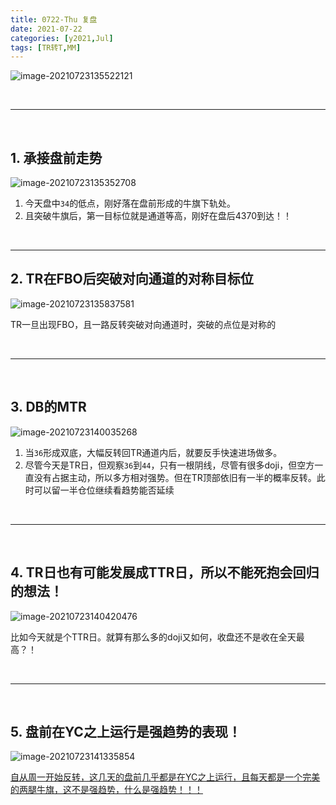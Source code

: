 ```yaml
---
title: 0722-Thu 复盘
date: 2021-07-22
categories: [y2021,Jul]
tags: [TR转T,MM]
---
```


![image-20210723135522121](https://cdn.jsdelivr.net/gh/shawnyeung/shawnyeung.github.io@master/assets/img/uPic/image-20210723135522121%20.png)

<br/>

---

<br/>

## 1. 承接盘前走势

![image-20210723135352708](https://cdn.jsdelivr.net/gh/shawnyeung/shawnyeung.github.io@master/assets/img/uPic/image-20210723135352708%20.png)

1. 今天盘中`34`的低点，刚好落在盘前形成的牛旗下轨处。
2. 且突破牛旗后，第一目标位就是通道等高，刚好在盘后4370到达！！

<br/>

---

## 2. TR在FBO后突破对向通道的对称目标位

![image-20210723135837581](https://cdn.jsdelivr.net/gh/shawnyeung/shawnyeung.github.io@master/assets/img/uPic/image-20210723135837581%20.png)

TR一旦出现FBO，且一路反转突破对向通道时，突破的点位是对称的

<br/>

---

<br/>

## 3. DB的MTR

![image-20210723140035268](https://cdn.jsdelivr.net/gh/shawnyeung/shawnyeung.github.io@master/assets/img/uPic/image-20210723140035268%20.png)

1. 当`36`形成双底，大幅反转回TR通道内后，就要反手快速进场做多。
2. 尽管今天是TR日，但观察`36`到`44`，只有一根阴线，尽管有很多doji，但空方一直没有占据主动，所以多方相对强势。但在TR顶部依旧有一半的概率反转。此时可以留一半仓位继续看趋势能否延续

<br/>

---

<br/>

## 4. TR日也有可能发展成TTR日，所以不能死抱会回归的想法！



![image-20210723140420476](https://cdn.jsdelivr.net/gh/shawnyeung/shawnyeung.github.io@master/assets/img/uPic/image-20210723140420476%20.png)

比如今天就是个TTR日。就算有那么多的doji又如何，收盘还不是收在全天最高？！

<br/>

---

<br/>

## 5. 盘前在YC之上运行是强趋势的表现！

![image-20210723141335854](https://cdn.jsdelivr.net/gh/shawnyeung/shawnyeung.github.io@master/assets/img/uPic/image-20210723141335854%20.png)

<u>自从周一开始反转，这几天的盘前几乎都是在YC之上运行，且每天都是一个完美的两腿牛旗，这不是强趋势，什么是强趋势！！！</u>

